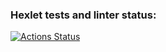 ### Hexlet tests and linter status:
[![Actions Status](https://github.com/artemasmith/rails-project-lvl1/workflows/hexlet-check/badge.svg)](https://github.com/artemasmith/rails-project-lvl1/actions)